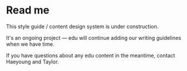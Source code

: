 # Read me

This style guide / content design system is under construction.

It's an ongoing project — edu will continue adding our writing guidelines when we have time.

If you have questions about any edu content in the meantime, contact Haeyoung and Taylor.
